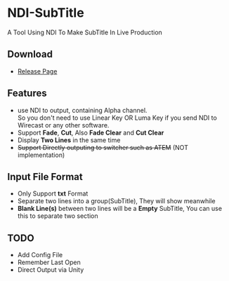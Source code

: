 # NDI-SubTitle

A Tool Using NDI To Make SubTitle In Live Production


## Download
- [Release Page](https://github.com/luvletter1205/NDI-SubTitle/releases)


## Features
- use NDI to output, containing Alpha channel.<br>
So you don't need to use Linear Key OR Luma Key if you send NDI to Wirecast or any other software.
- Support **Fade**, **Cut**, Also **Fade Clear** and **Cut Clear**
- Display **Two Lines** in the same time
- ~~Support Directly outputing to switcher such as ATEM~~ (NOT implementation)


## Input File Format
- Only Support **txt** Format
- Separate two lines into a group(SubTitle), They will show meanwhile
- **Blank Line(s)** between two lines will be a **Empty** SubTitle, You can use this to separate two section


## TODO
- Add Config File
- Remember Last Open
- Direct Output via Unity
